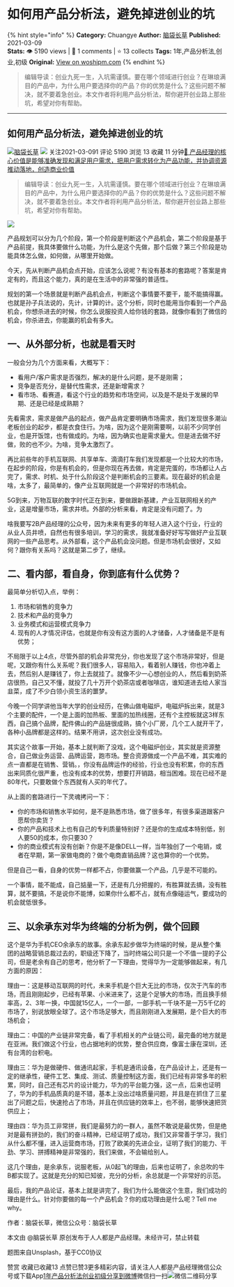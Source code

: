 # 如何用产品分析法，避免掉进创业的坑
{% hint style="info" %}
**Category:** Chuangye
**Author:** [脑袋长草](https://www.woshipm.com/u/1095946)
**Published:** 2021-03-09  
**Stats:** 👁️ 5190 views | 💬 1 comments | ⭐ 13 collects
**Tags:** 1年,产品分析法,创业,初级
**Original:** [View on woshipm.com](https://www.woshipm.com/chuangye/4404236.html)
{% endhint %}
> 编辑导读：创业九死一生，入坑需谨慎。要在哪个领域进行创业？在琳琅满目的产品中，为什么用户要选择你的产品？你的优势是什么？这些问题不解决，就不要着急创业。本文作者将利用产品分析法，帮你避开创业路上那些坑，希望对你有帮助。

---

## 如何用产品分析法，避免掉进创业的坑

[![](https://static.woshipm.com/WX_U_202006_20200602195008_7015.jpg?imageView2/1/w/72/h/72/q/100)](https://www.woshipm.com/u/1095946)[脑袋长草](https://www.woshipm.com/u/1095946) ![](https://static.woshipm.com/tag/1101_1@2x.png) 关注2021-03-091 评论 5190 浏览 13 收藏 11 分钟[🔗 产品经理的核心价值是能够准确发现和满足用户需求，把用户需求转化为产品功能，并协调资源推动落地，创造商业价值](https://ke.qidianla.com/courses/90pm)

> 编辑导读：创业九死一生，入坑需谨慎。要在哪个领域进行创业？在琳琅满目的产品中，为什么用户要选择你的产品？你的优势是什么？这些问题不解决，就不要着急创业。本文作者将利用产品分析法，帮你避开创业路上那些坑，希望对你有帮助。

![](https://image.woshipm.com/wp-files/2021/03/ViECRpDPIVm1ki9DQdQI.jpg)

产品规划可以分为几个阶段，第一个阶段是判断这个产品机会，第二个阶段是基于产品前提，我具体要做什么功能，为什么是这个先做，那个后做？第三个阶段是功能具体怎么做，如何做，从哪里开始做。

今天，先从判断产品机会点开始，应该怎么说呢？有没有基本的套路呢？答案是肯定有的，而且这个能力，真的是在生活中的非常强的普适性。

规划的第一个场景就是判断产品机会点，判断这个事情要不要干，能不能搞得赢。也就是孙子兵法说的，先计，计算的计。这个分析，同时也能用当你看到一个产品机会，你想杀进去的时候，你怎么说服投资人给你钱的套路，就像你看到了微信的机会，你杀进去，你能赢的机会有多大。

## 一、从外部分析，也就是看天时

一般会分为几个方面来看，大概写下：

*   看用户/客户需求是否强烈，解决的是什么问题，是不是刚需；
*   竞争是否充分，是替代性需求，还是新增需求？
*   看市场、看赛道，看这个行业的趋势和市场空间，以及是不是处于发展的早期、还是已经是成熟期？

先看需求，需求是做产品的起点，做产品肯定要明确市场需求，我们发现很多潮汕老板创业的起步，都是衣食住行。为啥，因为这个是刚需要啊，以前不少同学创业，也是开饭馆，也有做成的。为啥，因为确实也是需求量大。但是进去做不好做，败的也不少。为啥，竞争太激烈了。

再比前些年的手机互联网、共享单车、滴滴打车我们发现都是一个比较大的市场，在起步的阶段，你是有机会的，但是你现在再去做，肯定是完蛋的，市场都让人占完了，需求、时机、处于什么阶段这个是判断机会的三要素。现在最好的机会是啥，太多了，最简单的，像产业互联网就是一个非常好的市场机会。

5G到来，万物互联的数字时代正在到来，要做跟新基建，产业互联网相关的产业，这是增量市场，需求井喷。外部的分析来看，肯定是没有问题了。为

啥我要写2B产品经理的公众号，因为未来有更多的年轻人进入这个行业，行业的从业人员井喷，自然也有很多培训，学习的需求，我就准备好好写写做好产业互联网的一些产品思考。从外部看，这个产品机会没问题。但是市场机会很好，又如何？跟你有关系吗？这就是第二步了，继续。

## 二、看内部，看自身，你到底有什么优势？

最简单分析切入点，举例：

1.  市场和销售的竞争力
2.  技术和产品的竞争力
3.  业务模式和运营模式竞争力
4.  现有的人才情况评估，也就是你有没有这方面的人才储备，人才储备是不是有优势；

不局限于以上4点，尽管外部的机会非常充分，你也发现了这个市场非常好，但是呢，又跟你有什么关系呢？我们很多人，容易陷入，看着别人赚钱，你也冲着上去，然后别人是赚钱了，你上去就挂了。就像不少一心想创业的人，然后看到奶茶店很热，自己又不懂，就投了几十万开个奶茶店或者咖啡店，谁知道进去给人家当韭菜，成了不少白领小资生活的噩梦。

今晚一个同学讲他当年大学的创业经历，在佛山做电磁炉，电磁炉拆出来，就是3个主要的配件，一个是上面的加热板、里面的加热线圈，还有个主控板就这3样东西，自己搞个品牌，配件佛山的产品链很成熟，搞个小厂房，几个工人就开干了，各种小品牌都是这样的。结果不用讲，这次创业没有成功。

其实这个故事一开始，基本上就判断了没戏，这个电磁炉创业，其实就是资源整合，自己做业务运营、品牌运营，跑市场。整合资源做成一个产品不难，其实难的点一直都是在销售、营销。，你没有品牌运作的经验，行业也没有积累，你的东西出来同质化很严重，也没有成本的优势，想要打开销路，相当困难。现在已经不是80年代，只要敢做个东西就有人买的年代了。

从上面的套路进行一下灵魂拷问一下：

*   你的市场和销售水平如何，是不是熟悉市场，做了很多年，有很多渠道跟客户愿帮你卖货？
*   你的产品和技术上也有自己的专利质量特别好？还是你的生成成本特别低，别人要50的成本，你只要30？
*   你的商业模式有没有创新？你是不是像DELL一样，当年独创了一个电销，或者在早期，第一家做电商的？做个电商直销品牌？这也算你的一个优势。

但是自己一看，自身的优势一样都不占，你要做赢一个产品，几乎是不可能的。

一个事情，能不能成，自己掂量一下，还是有几分把握的，有胜算就去搞，没有胜算，就不要搞，不是说你不能博，如果你什么都不占，就有点像碰运气，要成功的机会就低很多。

## 三、以余承东对华为终端的分析为例，做个回顾

这个是华为手机CEO余承东的故事。余承东起步做华为终端的时候，是从整个集团的战略营销总裁过去的，职级还下降了，当时终端公司只是一个不值一提的子公司，但是老余有自己的思考，他分析了一下理由，觉得华为一定能够做起来，有几方面的原因：

理由一：这是移动互联网的时代，未来手机是个巨大无比的市场，仅次于汽车的市场，而且刚刚起步，已经有苹果、小米进来了，这是个足够大的市场，而且换手频率高，2、3年一换，中国就15亿人，一个一部，一部手机一千块不是一万5千亿的市场了，别说放眼全球了。这个市场足够大，而且刚刚进入发展期，是个巨大的市场机会；

理由二：中国的产业链非常完备，看了手机相关的产业链公司，最完备的地方就是在亚洲。我们做这个行业，也占据地利的优势，整合供应商，像富士康在深圳，还有台湾的台积电。

理由三：华为是做硬件、做通讯起家，手机是通讯设备，在产品设计上，还是有一定的继承性，硬件工艺、集成、测试、质量控制这方面，我们已经有非常多年的积累，同时，自己还有芯片的设计能力，华为的平台能力强，这一点，后来也证明了，华为的手机品质真的是不错，基本上没出过啥质量问题，并且是在抓住了三星出了问题之后，快速抢占了市场，并且在供应链的效率上，也不弱，能够快速把货供应上；

理由四：华为员工非常拼，我们是最努力的一群人，虽然不敢说是最优势，但是绝对是最有拼劲的，我们的奋斗精神，已经证明了成功，我们又非常善于学习，我们从什么都不懂，进入运营商市场，打败了欧美的先进企业，证明了我们的能力、干劲、学习、拼搏精神是非常强的，我们来做，不会输给别人。

这几个理由，是余承东，说服老板，从0起飞的理由，后来也证明了，余总吹的牛B都实现了。这就是充分的知已知彼，充分的分析，余总就是一个非常好的示范。

最后，我的产品论证，基本上就是讲完了，我们为什么能做这个生意，我们成功的理由是什么。针对你要做的每一个产品机会？你的成功理由是什么呢？Tell me why。

作者：脑袋长草，微信公众号：脑袋长草

本文由 @脑袋长草 原创发布于人人都是产品经理。未经许可，禁止转载

题图来自Unsplash，基于CC0协议

赞赏 收藏已收藏13 点赞已赞3更多精彩内容，请关注人人都是产品经理微信公众号或下载App[1年](https://www.woshipm.com/tag/1%e5%b9%b4)[产品分析法](https://www.woshipm.com/tag/%e4%ba%a7%e5%93%81%e5%88%86%e6%9e%90%e6%b3%95)[创业](https://www.woshipm.com/tag/venture)[初级](https://www.woshipm.com/tag/%e5%88%9d%e7%ba%a7)[分享到微博](https://service.weibo.com/share/share.php?appkey=2775287854&title=如何用产品分析法，避免掉进创业的坑&url=https://www.woshipm.com/chuangye/4404236.html&pic=https://image.woshipm.com/wp-files/2021/03/ViECRpDPIVm1ki9DQdQI.jpg)微信扫一扫![微信二维码](https://api.pwmqr.com/qrcode/create/?url=https://www.woshipm.com/chuangye/4404236.html)分享